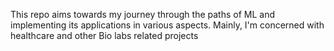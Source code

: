This repo aims towards my journey through the paths of ML and implementing its applications in various aspects. Mainly, I'm concerned with healthcare and other Bio labs related projects
